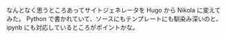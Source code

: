 <!-- 
.. title: ジェネレータをNikolaに変えた
.. slug: zieneretawonikolanibian-eta
.. date: 2016-04-23 04:52:13 UTC+09:00
.. tags: nikola
.. category: 
.. link: 
.. description: 
.. type: text
-->

なんとなく思うところあってサイトジェネレータを Hugo から Nikola に変えてみた。
Python で書かれていて、ソースにもテンプレートにも馴染み深いのと、ipynb にも対応しているところがポイントかな。
